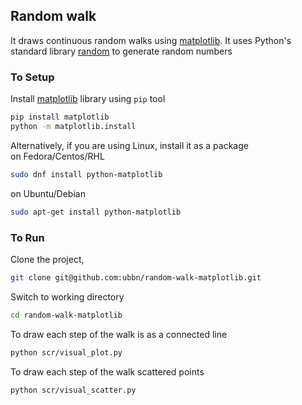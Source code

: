 ## Random walk
It draws continuous random walks using [matplotlib](https://matplotlib.org/). It uses Python's standard library [random](https://docs.python.org/2.7/library/random.html) to generate random numbers

### To Setup
Install [matplotlib](https://matplotlib.org/) library using ```pip```  tool
```bash
pip install matplotlib
python -m matplotlib.install
```
Alternatively, if you are using Linux, install it as a package  
on Fedora/Centos/RHL  
```bash
sudo dnf install python-matplotlib
```  
on Ubuntu/Debian 
```bash
sudo apt-get install python-matplotlib
```
### To Run  
Clone the project,
```bash
git clone git@github.com:ubbn/random-walk-matplotlib.git
```

Switch to working directory
```bash
cd random-walk-matplotlib
```
To draw each step of the walk is as a connected line
```bash
python scr/visual_plot.py
```

To draw each step of the walk scattered points
```bash
python scr/visual_scatter.py
```

